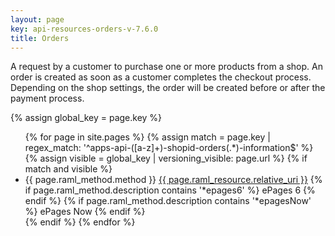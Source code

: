 ```yaml
---
layout: page
key: api-resources-orders-v-7.6.0
title: Orders
---
```


A request by a customer to purchase one or more products from a shop.
An order is created as soon as a customer completes the checkout process.
Depending on the shop settings, the order will be created before or after the payment process.

{% assign global_key = page.key %}

<ul id="resource-list">
  {% for page in site.pages %}
    {% assign match = page.key | regex_match: '^apps-api-([a-z]+)-shopid-orders(.*)-information$' %}
    {% assign visible = global_key | versioning_visible: page.url %}
    {% if match and visible %}
      <li class="resource-entry">
        <span class="http-method http-method-{{ page.raml_method.method | downcase }}">{{ page.raml_method.method }}</span>
        <a href="{{ page.url | prepend: site.baseurl }}">{{ page.raml_resource.relative_uri }}</a>
        {% if page.raml_method.description contains '*epages6' %}
          <span class="ep-label-6 ep-label">ePages 6</span>
        {% endif %}
        {% if page.raml_method.description contains '*epagesNow' %}
          <span class="ep-label-now ep-label">ePages Now</span>
        {% endif %}
      </li>
    {% endif %}
  {% endfor %}
</ul>
